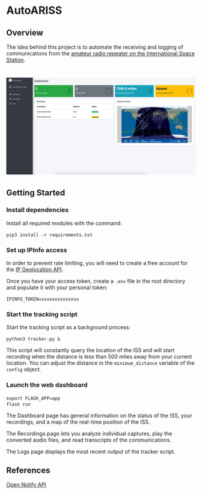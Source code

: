 # AutoARISS
## Overview
The idea behind this project is to automate the receiving and logging of communications from the [amateur radio repeater on the International Space Station](https://www.ariss.org/).

<h1 align="center">
  <img src="https://github.com/Un1xG0d/AutoARISS/blob/8186b951fbf49e990289e6ecb7367a0dc227663e/images/screenshot_dashboard_1.png">
</h1>

## Getting Started
### Install dependencies
Install all required modules with the command:
```
pip3 install -r requirements.txt
```

### Set up IPInfo access
In order to prevent rate limiting, you will need to create a free account for the [IP Geolocation API](https://ipinfo.io/products/ip-geolocation-api).

Once you have your access token, create a `.env` file in the root directory and populate it with your personal token:
```
IPINFO_TOKEN=xxxxxxxxxxxxxx
``` 

### Start the tracking script
Start the tracking script as a background process:
```
python3 tracker.py &
```

This script will constantly query the location of the ISS and will start recording when the distance is less than 500 miles away from your current location. You can adjust the distance in the `minimum_distance` variable of the `config` object.

### Launch the web dashboard
```
export FLASK_APP=app
flask run
```

The Dashboard page has general information on the status of the ISS, your recordings, and a map of the real-time position of the ISS.

The Recordings page lets you analyze individual captures, play the converted audio files, and read transcripts of the communications.

The Logs page displays the most recent output of the tracker script.

## References
[Open Notify API](http://api.open-notify.org/)
